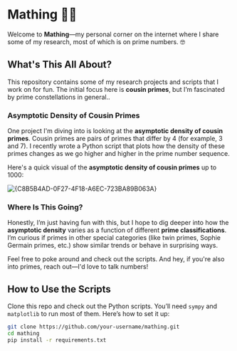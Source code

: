# Mathing 🎲🔢

Welcome to **Mathing**—my personal corner on the internet where I share some of my research, most of which is on prime numbers. 🤓 

## What's This All About?
This repository contains some of my research projects and scripts that I work on for fun. The initial focus here is **cousin primes**, but I’m fascinated by prime constellations in general..

### Asymptotic Density of Cousin Primes
One project I'm diving into is looking at the **asymptotic density of cousin primes**. Cousin primes are pairs of primes that differ by 4 (for example, 3 and 7). I recently wrote a Python script that plots how the density of these primes changes as we go higher and higher in the prime number sequence.

Here's a quick visual of the **asymptotic density of cousin primes** up to 1000:

![{C8B5B4AD-0F27-4F18-A6EC-723BA89B063A}](https://github.com/user-attachments/assets/9b16a8f7-b607-4e22-bd8e-10796bc06795)


### Where Is This Going?
Honestly, I’m just having fun with this, but I hope to dig deeper into how the **asymptotic density** varies as a function of different **prime classifications**. I’m curious if primes in other special categories (like twin primes, Sophie Germain primes, etc.) show similar trends or behave in surprising ways.

Feel free to poke around and check out the scripts. And hey, if you're also into primes, reach out—I'd love to talk numbers!

## How to Use the Scripts
Clone this repo and check out the Python scripts. You’ll need `sympy` and `matplotlib` to run most of them. Here’s how to set it up:

```bash
git clone https://github.com/your-username/mathing.git
cd mathing
pip install -r requirements.txt
